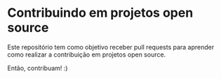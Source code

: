 Contribuindo em projetos open source
====================================

Este repositório tem como objetivo receber pull requests para aprender como realizar a contribuição em projetos open source.

Então, contribuam! :)

